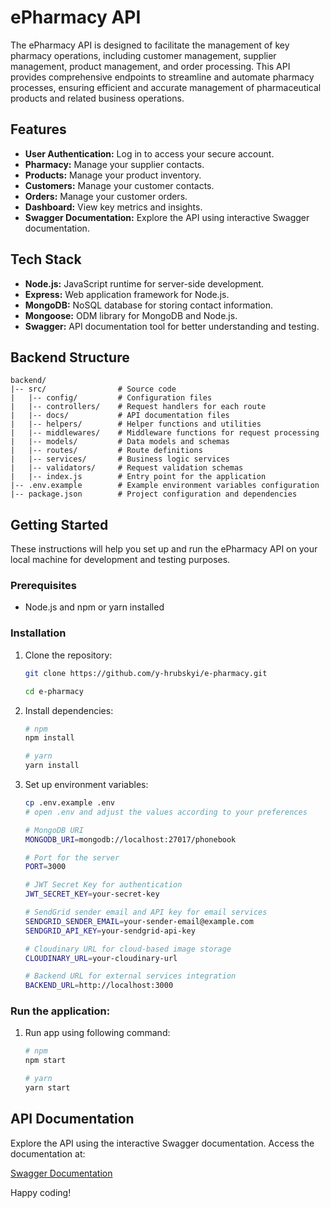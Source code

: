 # ePharmacy API

The ePharmacy API is designed to facilitate the management of key pharmacy
operations, including customer management, supplier management, product
management, and order processing. This API provides comprehensive endpoints to
streamline and automate pharmacy processes, ensuring efficient and accurate
management of pharmaceutical products and related business operations.

## Features

- **User Authentication:** Log in to access your secure account.
- **Pharmacy:** Manage your supplier contacts.
- **Products:** Manage your product inventory.
- **Customers:** Manage your customer contacts.
- **Orders:** Manage your customer orders.
- **Dashboard:** View key metrics and insights.
- **Swagger Documentation:** Explore the API using interactive Swagger
  documentation.

## Tech Stack

- **Node.js:** JavaScript runtime for server-side development.
- **Express:** Web application framework for Node.js.
- **MongoDB:** NoSQL database for storing contact information.
- **Mongoose:** ODM library for MongoDB and Node.js.
- **Swagger:** API documentation tool for better understanding and testing.

## Backend Structure

```plaintext
backend/
|-- src/                # Source code
|   |-- config/         # Configuration files
|   |-- controllers/    # Request handlers for each route
|   |-- docs/           # API documentation files
|   |-- helpers/        # Helper functions and utilities
|   |-- middlewares/    # Middleware functions for request processing
|   |-- models/         # Data models and schemas
|   |-- routes/         # Route definitions
|   |-- services/       # Business logic services
|   |-- validators/     # Request validation schemas
|   |-- index.js        # Entry point for the application
|-- .env.example        # Example environment variables configuration
|-- package.json        # Project configuration and dependencies
```

## Getting Started

These instructions will help you set up and run the ePharmacy API on your local
machine for development and testing purposes.

### Prerequisites

- Node.js and npm or yarn installed

### Installation

1.  Clone the repository:

    ```bash
    git clone https://github.com/y-hrubskyi/e-pharmacy.git

    cd e-pharmacy
    ```

2.  Install dependencies:

    ```bash
    # npm
    npm install

    # yarn
    yarn install
    ```

3.  Set up environment variables:

    ```bash
    cp .env.example .env
    # open .env and adjust the values according to your preferences
    ```

    ```bash
    # MongoDB URI
    MONGODB_URI=mongodb://localhost:27017/phonebook

    # Port for the server
    PORT=3000

    # JWT Secret Key for authentication
    JWT_SECRET_KEY=your-secret-key

    # SendGrid sender email and API key for email services
    SENDGRID_SENDER_EMAIL=your-sender-email@example.com
    SENDGRID_API_KEY=your-sendgrid-api-key

    # Cloudinary URL for cloud-based image storage
    CLOUDINARY_URL=your-cloudinary-url

    # Backend URL for external services integration
    BACKEND_URL=http://localhost:3000
    ```

### Run the application:

1. Run app using following command:

   ```bash
   # npm
   npm start

   # yarn
   yarn start
   ```

## API Documentation

Explore the API using the interactive Swagger documentation. Access the
documentation at:

[Swagger Documentation](https://phonebook-api-kwd5.onrender.com/api-docs)

Happy coding!
